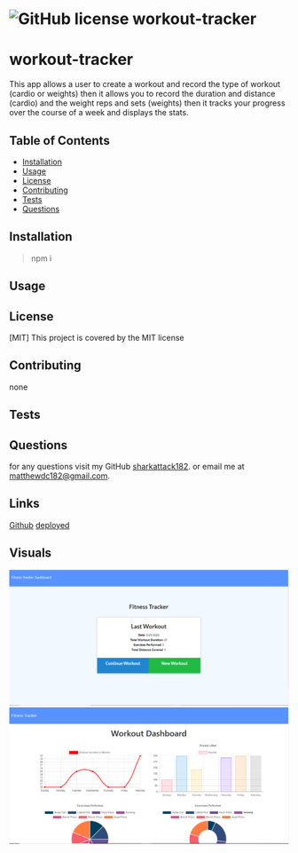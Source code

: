 #  ![GitHub license](https://img.shields.io/badge/license-MIT-blue.svg) workout-tracker
 # workout-tracker

 This app allows a user to create a workout and record the type of workout (cardio or weights) then it allows you to record the duration and distance (cardio) and the weight reps and sets (weights) then it tracks your progress over the course of a week and displays the stats.
 
 ## Table of Contents
 * [Installation](#Installation)
 * [Usage](#Usage)
 * [License](#License)
 * [Contributing](#Contributing)
 * [Tests](#Tests)
 * [Questions](#Questions)
 
 
 ## Installation
 
 > npm i 
 
 
 ## Usage
 
 > 
 
 
 ## License
 [MIT]  This project is covered by the MIT license
 
 ## Contributing
 none 
 
 ## Tests
 

 ## Questions
 for any questions visit my GitHub [sharkattack182](https://github.com/sharkattack182).
 or email me at matthewdc182@gmail.com.
 
 ## Links
 [Github](https://github.com/sharkattack182/workout-tracker)
 [deployed](https://serene-hollows-52003.herokuapp.com/?id=5f6c17698612e400175f7619)
 
 ## Visuals
 <img src="./imgs/Capture.PNG" alt="example">
 <img src="./imgs/Capture2.PNG" alt="example">
 
